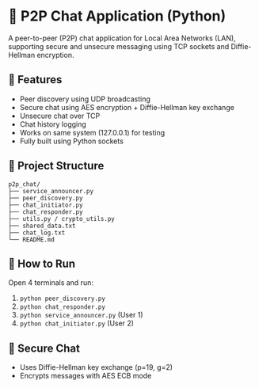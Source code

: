 # 📨 P2P Chat Application (Python)

A peer-to-peer (P2P) chat application for Local Area Networks (LAN), supporting secure and unsecure messaging using TCP sockets and Diffie-Hellman encryption.

## 📌 Features

- Peer discovery using UDP broadcasting
- Secure chat using AES encryption + Diffie-Hellman key exchange
- Unsecure chat over TCP
- Chat history logging
- Works on same system (127.0.0.1) for testing
- Fully built using Python sockets

## 📁 Project Structure

```
p2p_chat/
├── service_announcer.py
├── peer_discovery.py
├── chat_initiator.py
├── chat_responder.py
├── utils.py / crypto_utils.py
├── shared_data.txt
├── chat_log.txt
└── README.md
```

## 🚀 How to Run

Open 4 terminals and run:

1. `python peer_discovery.py`
2. `python chat_responder.py`
3. `python service_announcer.py` (User 1)
4. `python chat_initiator.py` (User 2)

## 🔐 Secure Chat

- Uses Diffie-Hellman key exchange (p=19, g=2)
- Encrypts messages with AES ECB mode
